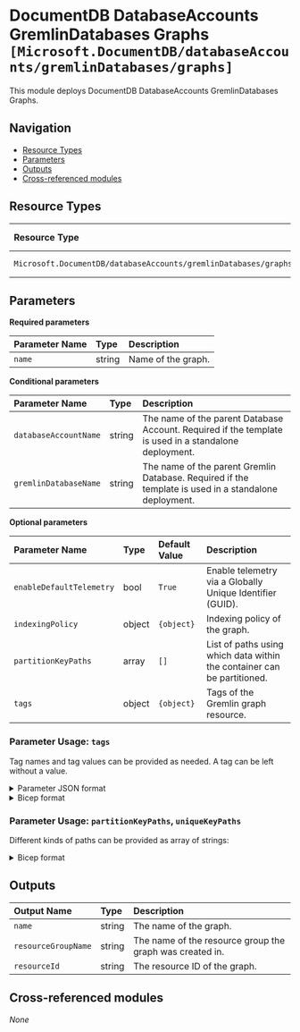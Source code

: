 # DocumentDB DatabaseAccounts GremlinDatabases Graphs `[Microsoft.DocumentDB/databaseAccounts/gremlinDatabases/graphs]`

This module deploys DocumentDB DatabaseAccounts GremlinDatabases Graphs.

## Navigation

- [Resource Types](#Resource-Types)
- [Parameters](#Parameters)
- [Outputs](#Outputs)
- [Cross-referenced modules](#Cross-referenced-modules)

## Resource Types

| Resource Type | API Version |
| :-- | :-- |
| `Microsoft.DocumentDB/databaseAccounts/gremlinDatabases/graphs` | [2022-08-15](https://learn.microsoft.com/en-us/azure/templates/Microsoft.DocumentDB/2022-08-15/databaseAccounts/gremlinDatabases/graphs) |

## Parameters

**Required parameters**

| Parameter Name | Type | Description |
| :-- | :-- | :-- |
| `name` | string | Name of the graph. |

**Conditional parameters**

| Parameter Name | Type | Description |
| :-- | :-- | :-- |
| `databaseAccountName` | string | The name of the parent Database Account. Required if the template is used in a standalone deployment. |
| `gremlinDatabaseName` | string | The name of the parent Gremlin Database. Required if the template is used in a standalone deployment. |

**Optional parameters**

| Parameter Name | Type | Default Value | Description |
| :-- | :-- | :-- | :-- |
| `enableDefaultTelemetry` | bool | `True` | Enable telemetry via a Globally Unique Identifier (GUID). |
| `indexingPolicy` | object | `{object}` | Indexing policy of the graph. |
| `partitionKeyPaths` | array | `[]` | List of paths using which data within the container can be partitioned. |
| `tags` | object | `{object}` | Tags of the Gremlin graph resource. |


### Parameter Usage: `tags`

Tag names and tag values can be provided as needed. A tag can be left without a value.

<details>

<summary>Parameter JSON format</summary>

```json
"tags": {
    "value": {
        "Environment": "Non-Prod",
        "Contact": "test.user@testcompany.com",
        "PurchaseOrder": "1234",
        "CostCenter": "7890",
        "ServiceName": "DeploymentValidation",
        "Role": "DeploymentValidation"
    }
}
```

</details>

<details>

<summary>Bicep format</summary>

```bicep
tags: {
    Environment: 'Non-Prod'
    Contact: 'test.user@testcompany.com'
    PurchaseOrder: '1234'
    CostCenter: '7890'
    ServiceName: 'DeploymentValidation'
    Role: 'DeploymentValidation'
}
```

</details>
<p>

### Parameter Usage: `partitionKeyPaths`, `uniqueKeyPaths`

Different kinds of paths can be provided as array of strings:

<details>

<summary>Bicep format</summary>

```bicep
graphs: [
  {
    name: 'graph01'
    automaticIndexing: true
    partitionKeyPaths: [
      '/name'
    ],

  }
  {
    name: 'graph02'
    automaticIndexing: true
    partitionKeyPaths: [
      '/address'
    ]
  }
]
```

</details>
<p>

## Outputs

| Output Name | Type | Description |
| :-- | :-- | :-- |
| `name` | string | The name of the graph. |
| `resourceGroupName` | string | The name of the resource group the graph was created in. |
| `resourceId` | string | The resource ID of the graph. |

## Cross-referenced modules

_None_
